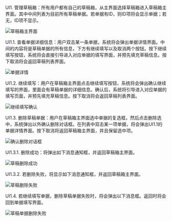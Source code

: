 UI1. 管理草稿箱：所有用户都有自己的草稿箱，从主界面选择草稿箱进入草稿箱主界面。其中中间列表为目前所有草稿单据。若单据有ID，则ID项将会显示单据；若无，ID项不显示。

![草稿箱主界面](/UI/草稿箱主界面.png)

UI1.1. 查看单据详细信息：用户双击某一条单据，系统将会弹出单据详情界面。中间的内容将是草稿单据的所有信息，下方有继续填写以及取消两个按钮。按下继续填写按钮，系统将会直接引导进入对应单据的填写界面，并预先填充草稿信息。按下取消将会返回草稿列表界面。

![单据详情](/UI/单据详情.png)

UI1.2. 继续填写：用户在草稿箱主界面点击继续填写按钮，系统将会弹出确认继续填写的界面，里面会有草稿单据的详细信息。确认后，系统将引导进入对应单据的填写页面，并预先填充草稿信息。按下取消将会返回草稿列表界面。

![继续填写确认](/UI/确认继续填写单据.png)

UI1.3. 删除草稿单据：用户在草稿箱主界面选中单据的复选框，然后点击删除选中，系统弹出以外确认删除对话框。在列表中双击某一项单据，将会弹出UI1.1的单据详情界面。按下取消将返回草稿箱主界面，并且保留选中项。

![确认删除对话框](/UI/确认删除单据.png)

UI1.3.1. 删除成功：将弹出如下消息通知框，并返回草稿箱主界面。



![草稿删除成功](UI/草稿删除成功.png)

UI1.3.2. 若删除失败，将显示如下消息通知框，并返回草稿箱主界面。



![草稿删除失败](UI/草稿删除失败.png)



UI1.4. 若继续填写单据，删除草稿单据失败时，将会弹出以下消息框。返回时将会回到单据填写界面。

![草稿单据删除失败](C:\Users\viccrubs\Documents\Projects\SE2\docs\chenjunda\UI\草稿单据删除失败.png)